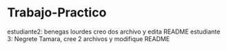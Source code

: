 # Trabajo-Practico
estudiante2: benegas lourdes creo  dos archivo y edita README
estudiante 3: Negrete Tamara, cree 2 archivos y modifique README